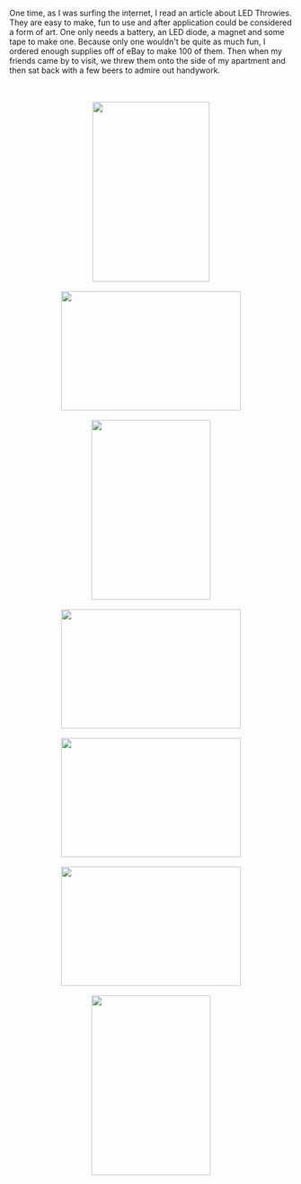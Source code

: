 

One time, as I was surfing the internet, I read an article about LED Throwies. They are easy to make, fun to use and after application could be considered a form of art. One only needs a battery, an LED diode, a magnet and some tape to make one. Because only one wouldn't be quite as much fun, I ordered enough supplies off of eBay to make 100 of them. Then when my friends came by to visit, we threw them onto the side of my apartment and then sat back with a few beers to admire out handywork. <br /><a name='more'></a><br /><br /><div class="separator" style="clear: both; text-align: center;"><a href="http://2.bp.blogspot.com/-Llrb1JWa-Ls/TaSMw-pnqBI/AAAAAAAAAYs/KHiskraDcp0/s1600/29257_10150197187355191_634550190_13063546_2861794_n.jpg" imageanchor="1" style="margin-left: 1em; margin-right: 1em;"><img border="0" height="320" src="http://2.bp.blogspot.com/-Llrb1JWa-Ls/TaSMw-pnqBI/AAAAAAAAAYs/KHiskraDcp0/s320/29257_10150197187355191_634550190_13063546_2861794_n.jpg" width="208" /></a></div><br /><div class="separator" style="clear: both; text-align: center;"><a href="http://3.bp.blogspot.com/-qInm8g1h2tI/TaSMxJDGXrI/AAAAAAAAAYw/98PM--gRQBw/s1600/33725_450917116525_503761525_6163612_3716079_n.jpg" imageanchor="1" style="margin-left: 1em; margin-right: 1em;"><img border="0" height="212" src="http://3.bp.blogspot.com/-qInm8g1h2tI/TaSMxJDGXrI/AAAAAAAAAYw/98PM--gRQBw/s320/33725_450917116525_503761525_6163612_3716079_n.jpg" width="320" /></a></div><br /><div class="separator" style="clear: both; text-align: center;"><a href="http://3.bp.blogspot.com/-lOnC_Nw1cEQ/TaSMxMZBttI/AAAAAAAAAY0/xaJQ4Me__qw/s1600/37150_450914181525_503761525_6163549_2629438_n.jpg" imageanchor="1" style="margin-left: 1em; margin-right: 1em;"><img border="0" height="320" src="http://3.bp.blogspot.com/-lOnC_Nw1cEQ/TaSMxMZBttI/AAAAAAAAAY0/xaJQ4Me__qw/s320/37150_450914181525_503761525_6163549_2629438_n.jpg" width="212" /></a></div><br /><div class="separator" style="clear: both; text-align: center;"><a href="http://3.bp.blogspot.com/-rDmVd2nxdIY/TaSMxVqWLVI/AAAAAAAAAY4/XRpGU85huTs/s1600/37157_450914151525_503761525_6163548_5715291_n.jpg" imageanchor="1" style="margin-left: 1em; margin-right: 1em;"><img border="0" height="212" src="http://3.bp.blogspot.com/-rDmVd2nxdIY/TaSMxVqWLVI/AAAAAAAAAY4/XRpGU85huTs/s320/37157_450914151525_503761525_6163548_5715291_n.jpg" width="320" /></a></div><br /><div class="separator" style="clear: both; text-align: center;"><a href="http://2.bp.blogspot.com/-IoXi149j5cA/TaSMxsWbZrI/AAAAAAAAAY8/c54toUWF-J4/s1600/72574_450914101525_503761525_6163545_5082396_n.jpg" imageanchor="1" style="margin-left: 1em; margin-right: 1em;"><img border="0" height="212" src="http://2.bp.blogspot.com/-IoXi149j5cA/TaSMxsWbZrI/AAAAAAAAAY8/c54toUWF-J4/s320/72574_450914101525_503761525_6163545_5082396_n.jpg" width="320" /></a></div><br /><div class="separator" style="clear: both; text-align: center;"><a href="http://1.bp.blogspot.com/-BfXkVEac7RM/TaSMxzTm7zI/AAAAAAAAAZA/6Nazizrhr40/s1600/72777_450914116525_503761525_6163546_6682907_n.jpg" imageanchor="1" style="margin-left: 1em; margin-right: 1em;"><img border="0" height="212" src="http://1.bp.blogspot.com/-BfXkVEac7RM/TaSMxzTm7zI/AAAAAAAAAZA/6Nazizrhr40/s320/72777_450914116525_503761525_6163546_6682907_n.jpg" width="320" /></a></div><br /><div class="separator" style="clear: both; text-align: center;"><a href="http://4.bp.blogspot.com/-J718jU271MM/TaSMybovjdI/AAAAAAAAAZE/s2hudblGZm4/s1600/74148_450914071525_503761525_6163543_5790748_n.jpg" imageanchor="1" style="margin-left: 1em; margin-right: 1em;"><img border="0" height="320" src="http://4.bp.blogspot.com/-J718jU271MM/TaSMybovjdI/AAAAAAAAAZE/s2hudblGZm4/s320/74148_450914071525_503761525_6163543_5790748_n.jpg" width="212" /></a></div>